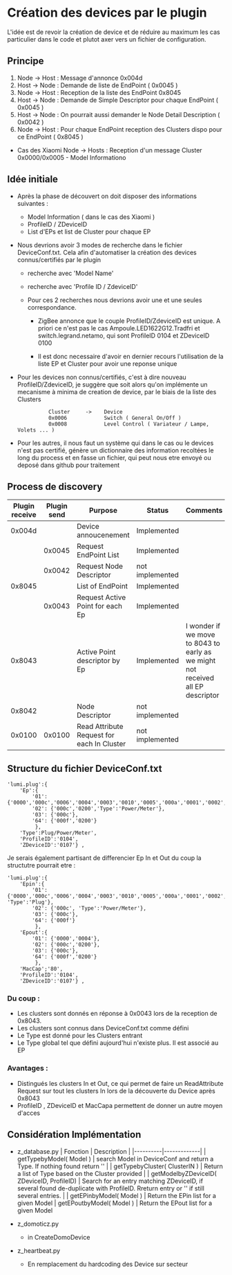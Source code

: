 # Création des devices par le plugin

L'idée est de revoir la création de device et de réduire au maximum les cas particulier dans le code et plutot axer vers un fichier de configuration.

## Principe

1. Node -> Host : Message d'annonce 0x004d
1. Host -> Node : Demande de liste de EndPoint ( 0x0045 )
1. Node -> Host : Reception de la liste des EndPoint 0x8045
1. Host -> Node : Demande de Simple Descriptor pour chaque EndPoint ( 0x0045 )
1. Host -> Node : On pourrait aussi demander le Node Detail Description ( 0x0042 )
1. Node -> Host : Pour chaque EndPoint reception des Clusters dispo pour ce EndPoint ( 0x8045 )

* Cas des Xiaomi 
Node -> Hosts : Reception d'un message Cluster 0x0000/0x0005 - Model Informationo


## Idée initiale

* Après la phase de découvert on doit disposer des informations suivantes :
  * Model Information ( dans le cas des Xiaomi )
  * ProfileID / ZDeviceID
  * List d'EPs et list de Cluster pour chaque EP


* Nous devrions avoir 3 modes de recherche  dans le fichier DeviceConf.txt. Cela afin d'automatiser la création des devices connus/certifiés par le plugin
  * recherche avec 'Model Name'
  * recherche avec 'Profile ID / ZdeviceID'

  * Pour ces 2 recherches nous devrions avoir une et une seules correspondance.
    * ZigBee annonce que le couple ProfileID/ZdeviceID est unique. A priori ce n'est pas le cas Ampoule.LED1622G12.Tradfri et switch.legrand.netamo, qui sont ProfileID 0104 et ZDeviceID 0100

    * Il est donc necessaire d'avoir en dernier recours l'utilisation de la liste EP et Cluster pour avoir une reponse unique


* Pour les devices non connus/certifiés, c'est à dire nouveau ProfileID/ZdeviceID, je suggère que soit alors qu'on implémente un mecanisme à minima de creation de device, par le biais de la liste des Clusters

				Cluster     ->    Device
				0x0006			  Switch ( General On/Off )
				0x0008			  Level Control ( Variateur / Lampe, Volets ... )

* Pour les autres, il nous faut un système qui dans le cas ou le devices n'est pas certifié, génère un dictionnaire des information recoltées le long du process et en fasse un fichier, qui peut nous etre envoyé ou deposé dans github pour traitement


## Process de discovery

| Plugin receive | Plugin send | Purpose | Status | Comments |
|----------------|-------------|---------|--------|----------|
| 0x004d | | Device annoucenement | Implemented | |
| | 0x0045 | Request EndPoint List | Implemented | |
| | 0x0042 | Request Node Descriptor | not implemented | |
| 0x8045 | | List of EndPoint | Implemented | |
| | 0x0043 | Request Active Point for each Ep | Implemented | |
| 0x8043 | | Active Point descriptor by Ep | Implemented | I wonder if we move to 8043 to early as we might not received all EP descriptor |
| 0x8042 | | Node Descriptor | not implemented | |
| 0x0100 | 0x0100 | Read Attribute Request for each In Cluster | not implemented | |


## Structure du fichier DeviceConf.txt

```
'lumi.plug':{
	'Ep':{
		'01':{'0000','000c','0006','0004','0003','0010','0005','000a','0001','0002','Type':'Plug'}, 
		'02': {'000c','0200','Type':'Power/Meter'}, 
		'03': {'000c'}, 
		'64': {'000f','0200'}
	     }, 
	'Type':Plug/Power/Meter',
	'ProfileID':'0104',
	'ZDeviceID':'0107'} ,
```

Je serais également partisant de differencier Ep In et Out du coup la structutre pourrait etre :

```
'lumi.plug':{
	'Epin':{
		'01': {'0000','000c','0006','0004','0003','0010','0005','000a','0001','0002', 'Type':'Plug'},
		'02': {'000c', 'Type':'Power/Meter'}, 
		'03': {'000c'}, 
		'64': {'000f'}
	     }, 
	'Epout':{
		'01': {'0000','0004'}, 
		'02': {'000c','0200'}, 
		'03': {'000c'}, 
		'64': {'000f','0200'}
	     }, 
	'MacCap';'80',
	'ProfileID':'0104',
	'ZDeviceID':'0107'} ,
```


### Du coup :
* Les clusters sont donnés en réponse à 0x0043 lors de la reception de 0x8043.
* Les clusters sont connus dans DeviceConf.txt comme défini
* Le Type est donné pour les Clusters entrant
* Le Type global tel que défini aujourd'hui n'existe plus. Il est associé au EP

### Avantages :
* Distingués les clusters In et Out, ce qui permet de faire un ReadAttribute Request sur tout les clusters In lors de la découverte du Device après 0x8043
* ProfileID , ZDeviceID et MacCapa permettent de donner un autre moyen d'acces 


## Considération Implémentation

* z_database.py
| Fonction | Description |
|----------|-------------|
| getTypebyModel( Model )                    | search Model in DeviceConf and return a Type. If nothing found return '' |
| getTypebyCluster( ClusterIN )              | Return a list of Type based on the Cluster provided | 
| getModelbyZDeviceID( ZDeviceID, ProfileID) | Search for an entry matching ZDeviceID, if several found de-duplicate with ProfileID. Rreturn entry or '' if still several entries. |
| getEPinbyModel( Model )                    | Return the EPin list for a given Model
| getEPoutbyModel( Model )                   | Return the EPout list for a given Model

* z_domoticz.py
  * in CreateDomoDevice

* z_heartbeat.py
  * En remplacement du hardcoding des Device sur secteur

	
